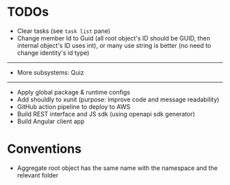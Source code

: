 # TODOs

- Clear tasks (see `task list` pane)
- Change member Id to Guid (all root object's ID should be GUID, then internal
  object's ID uses int), or many use string is better (no need to change identity's
  id type)

---
- More subsystems: Quiz

---

- Apply global package & runtime configs
- Add shouldly to xunit (purpose: improve code and message readability)
- GitHub action pipeline to deploy to AWS
- Build REST interface and JS sdk (using openapi sdk generator)
- Build Angular client app

# Conventions

- Aggregate root object has the same name with the namespace and the relevant folder